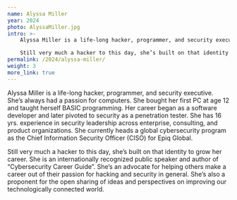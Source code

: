 ```yaml
---
name: Alyssa Miller
year: 2024
photo: AlyssaMiller.jpg
intro: >-
    Alyssa Miller is a life-long hacker, programmer, and security executive. She’s always had a passion for computers. She bought her first PC at age 12 and taught herself BASIC programming. Her career began as a software developer and later pivoted to security as a penetration tester. She has 16 yrs. experience in security leadership across enterprise, consulting, and product organizations. She currently heads a global cybersecurity program as the Chief Information Security Officer (CISO) for Epiq Global.

    Still very much a hacker to this day, she’s built on that identity to grow her career. She is an internationally recognized public speaker and author of “Cybersecurity Career Guide”. She’s an advocate for helping others make a career out of their passion for hacking and security in general. She’s also a proponent for the open sharing of ideas and perspectives on improving our technologically connected world.
permalink: /2024/alyssa-miller/
weight: 3
more_link: true
---
```


Alyssa Miller is a life-long hacker, programmer, and security executive. She’s always had a passion for computers. She bought her first PC at age 12 and taught herself BASIC programming. Her career began as a software developer and later pivoted to security as a penetration tester. She has 16 yrs. experience in security leadership across enterprise, consulting, and product organizations. She currently heads a global cybersecurity program as the Chief Information Security Officer (CISO) for Epiq Global.

Still very much a hacker to this day, she’s built on that identity to grow her career. She is an internationally recognized public speaker and author of “Cybersecurity Career Guide”. She’s an advocate for helping others make a career out of their passion for hacking and security in general. She’s also a proponent for the open sharing of ideas and perspectives on improving our technologically connected world.